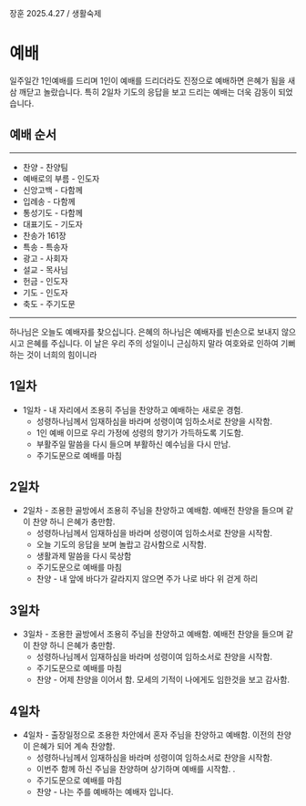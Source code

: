 장훈 2025.4.27 / 생활숙제

# 예배
일주일간 1인예배를 드리며 1인이 예배를 드리더라도 진정으로 예배하면 은혜가 됨을 새삼 깨닫고 놀랐습니다. 특히 2일차 기도의 응답을 보고 드리는 예배는 더욱 감동이 되었습니다. 

## 예배 순서
---
* 찬양 - 찬양팀
* 예배로의 부름 - 인도자
* 신앙고백 - 다함께
* 입례송 - 다함께
* 통성기도 - 다함께
* 대표기도 - 기도자
* 찬송가 161장
* 특송 - 특송자
* 광고 - 사회자
* 설교 - 목사님
* 헌금 - 인도자
* 기도 - 인도자
* 축도 - 주기도문

---
하나님은 오늘도 예배자를 찾으십니다. 은혜의 하나님은 예배자를 빈손으로 보내지 않으시고 은혜를 주십니다. 
이 날은 우리 주의 성일이니  근심하지 말라 여호와로 인하여 기뻐하는 것이  너희의 힘이니라 

## 1일차
* 1일차 - 내 자리에서 조용히 주님을 찬양하고 예배하는 새로운 경험. 
  * 성령하나님께서 임재하심을 바라며 성령이여 임하소서로 찬양을 시작함.
  * 1인 예배 이므로 우리 가정에 성령의 향기가 가득하도록 기도함.
  * 부활주일 말씀을 다시 들으며 부활하신 예수님을 다시 만남.
  * 주기도문으로 예배를 마침

## 2일차
* 2일차 - 조용한 골방에서 조용히 주님을 찬양하고 예배함. 예배전 찬양을 들으며 같이 찬양 하니 은혜가 충만함. 
  * 성령하나님께서 임재하심을 바라며 성령이여 임하소서로 찬양을 시작함.
  * 오늘 기도의 응답을 보며 놀랍고 감사함으로 시작함. 
  * 생활과제 말씀을 다시 묵상함
  * 주기도문으로 예배를 마침
  * 찬양 - 내 앞에 바다가 갈라지지 않으면 주가 나로 바다 위 걷게 하리 

## 3일차
* 3일차 - 조용한 골방에서 조용히 주님을 찬양하고 예배함. 예배전 찬양을 들으며 같이 찬양 하니 은혜가 충만함. 
  * 성령하나님께서 임재하심을 바라며 성령이여 임하소서로 찬양을 시작함.
  * 주기도문으로 예배를 마침
  * 찬양 - 어제 찬양을 이어서 함. 모세의 기적이 나에게도 임한것을 보고 감사함.

## 4일차
* 4일차 - 출장일정으로 조용한 차안에서 혼자 주님을 찬양하고 예배함. 이전의 찬양이 은혜가 되어 계속 찬양함. 
  * 성령하나님께서 임재하심을 바라며 성령이여 임하소서로 찬양을 시작함.
  * 이번주 함께 하신 주님을 찬양하며 상기하며 예배를 시작함. . 
  * 주기도문으로 예배를 마침
  * 찬양 - 나는 주를 예배하는 예배자 입니다. 
